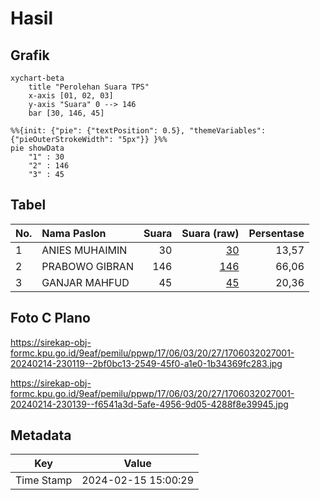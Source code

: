 # Hasil

## Grafik

```mermaid
xychart-beta
    title "Perolehan Suara TPS"
    x-axis [01, 02, 03]
    y-axis "Suara" 0 --> 146
    bar [30, 146, 45]
```

```mermaid
%%{init: {"pie": {"textPosition": 0.5}, "themeVariables": {"pieOuterStrokeWidth": "5px"}} }%%
pie showData
    "1" : 30
    "2" : 146
    "3" : 45
```

## Tabel

| No. | Nama Paslon    | Suara | Suara (raw) | Persentase |
|:--- |:-------------- | -----:| -----------:| ----------:|
| 1   | ANIES MUHAIMIN | 30    | [30][p-1]   | 13,57      |
| 2   | PRABOWO GIBRAN | 146   | [146][p-2]  | 66,06      |
| 3   | GANJAR MAHFUD  | 45    | [45][p-3]   | 20,36      |


[p-1]: https://github.com/gigit-pemilu/pemilu-2024-17-bengkulu/blob/main/pilpres/hitung-suara/sub/17-bengkulu/sub/06-muko-muko/sub/03-teras-terunjam/sub/2027-mekar-jaya/sub/001-tps/sub/paslon-1.txt
[p-2]: https://github.com/gigit-pemilu/pemilu-2024-17-bengkulu/blob/main/pilpres/hitung-suara/sub/17-bengkulu/sub/06-muko-muko/sub/03-teras-terunjam/sub/2027-mekar-jaya/sub/001-tps/sub/paslon-2.txt
[p-3]: https://github.com/gigit-pemilu/pemilu-2024-17-bengkulu/blob/main/pilpres/hitung-suara/sub/17-bengkulu/sub/06-muko-muko/sub/03-teras-terunjam/sub/2027-mekar-jaya/sub/001-tps/sub/paslon-3.txt

## Foto C Plano

https://sirekap-obj-formc.kpu.go.id/9eaf/pemilu/ppwp/17/06/03/20/27/1706032027001-20240214-230119--2bf0bc13-2549-45f0-a1e0-1b34369fc283.jpg

https://sirekap-obj-formc.kpu.go.id/9eaf/pemilu/ppwp/17/06/03/20/27/1706032027001-20240214-230139--f6541a3d-5afe-4956-9d05-4288f8e39945.jpg


## Metadata

| Key        | Value               |
| ---------- | ------------------- |
| Time Stamp | 2024-02-15 15:00:29 |




